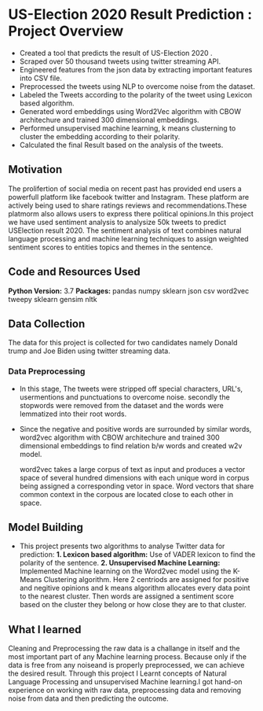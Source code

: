 # US-Election 2020 Result Prediction : Project Overview
* Created a tool that predicts the result of US-Election 2020 .
* Scraped over 50 thousand tweets using twitter streaming API.
* Engineered features from the json data by extracting important features into CSV file.
* Preprocessed the tweets using NLP to overcome noise from the dataset.
* Labeled the Tweets according to the polarity of the tweet using Lexicon based algorithm.
* Generated word embeddings using Word2Vec algorithm with CBOW architechure and trained 300 dimensional embeddings.
* Performed unsupervised machine learning, k means clusterning to cluster the embedding according to their polarity.
* Calculated the final Result based on the analysis of the tweets.


## Motivation
  The prolifertion of social media on recent past has provided end users a powerfull platform  like facebook twitter and Instagram.
  These platform are actively being used to share ratings reviews and recommendations.These platmorm also allows users to express there 
  political opinions.In this project we have used sentiment analysis to analysize 50k tweets to predict USElection result 2020. 
  The sentiment analysis of text combines natural language processing and machine learning techniques to assign weighted sentiment scores to entities 
  topics and themes in the sentence.
  
## Code and Resources Used
  **Python Version:** 3.7
  **Packages:** pandas numpy sklearn json csv word2vec tweepy sklearn gensim nltk

## Data Collection
  The data for this project is collected for two candidates namely Donald trump and Joe Biden using twitter streaming data.
   
   
### Data Preprocessing
  * In this stage, The tweets were stripped off special characters, URL's, usermentions and punctuations to overcome noise.
    secondly the stopwords were removed from the dataset and the words were lemmatized into their root words.
  * Since the negative and positive words are surrounded by similar words, word2vec algorithm with CBOW architechure and trained 300 dimensional embeddings to find relation
    b/w words and created w2v model.

    word2vec takes a large corpus of text as input and produces a vector space of several hundred dimensions with each unique word in corpus being assigned
    a corresponding vetor in space. Word vectors that share common context in the corpous are located close to each other in space.

      
## Model Building
   * This project presents two algorithms to analyse Twitter data for prediction:
   **1. Lexicon based algorithm:** Use of VADER lexicon to find the polarity of the sentence.
   **2. Unsupervised Machine Learning:** Implemented Machine learning on the Word2vec model using the K-Means Clustering algorithm.
         Here 2 centriods are assigned for positive  and negitive opinions and k means algorithm allocates every data point to the nearest cluster. Then words are assigned a
         sentiment score based on the cluster they belong or how close they are to that cluster.
          
          
 ## What I learned
   Cleaning and Preprocessing the raw data is a challange in itself and the most important part of any Machine learning process. 
   Because only if the data is free from any noiseand is properly preprocessed, we can achieve the desired result.
   Through this project I Learnt concepts of Natural Language Processing and unsupervised Machine learning.I got hand-on experience on working with raw data,
   preprocessing data and removing noise from data and then predicting the outcome.
    
    
 
    
    
    

